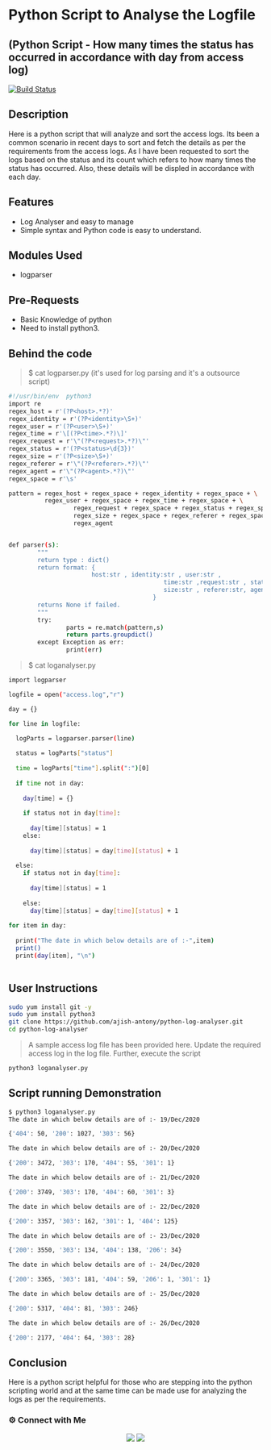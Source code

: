 # Python Script to Analyse the Logfile
## (Python Script -  How many times the status has occurred in accordance with day from access log)


[![Build Status](https://travis-ci.org/joemccann/dillinger.svg?branch=master)](https://travis-ci.org/joemccann/dillinger)

## Description

Here is a python script that will analyze and sort the access logs. Its been a common scenario in recent days to sort and fetch the details as per the requirements from the access logs. As I have been requested to sort the logs based on the status and its count which refers to how many times the status has occurred. Also, these details will be displed in accordance with each day. 

## Features

- Log Analyser and easy to manage
- Simple syntax and Python code is easy to understand.

## Modules Used

- logparser

## Pre-Requests

- Basic Knowledge of python
- Need to install python3.


## Behind the code

> $ cat logparser.py (it's used for log parsing and it's a outsource script)

```sh
#!/usr/bin/env  python3
import re
regex_host = r'(?P<host>.*?)'
regex_identity = r'(?P<identity>\S+)'
regex_user = r'(?P<user>\S+)'
regex_time = r'\[(?P<time>.*?)\]'
regex_request = r'\"(?P<request>.*?)\"'
regex_status = r'(?P<status>\d{3})'
regex_size = r'(?P<size>\S+)'
regex_referer = r'\"(?P<referer>.*?)\"'
regex_agent = r'\"(?P<agent>.*?)\"'
regex_space = r'\s'

pattern = regex_host + regex_space + regex_identity + regex_space + \
          regex_user + regex_space + regex_time + regex_space + \
                  regex_request + regex_space + regex_status + regex_space + \
                  regex_size + regex_space + regex_referer + regex_space + \
                  regex_agent


def parser(s):
        """
        return type : dict()
        return format: {
                       host:str , identity:str , user:str ,
                                           time:str ,request:str , status:str ,
                                           size:str , referer:str, agent:str
                                        }
        returns None if failed.
        """
        try:
                parts = re.match(pattern,s)
                return parts.groupdict()
        except Exception as err:
                print(err)
```

> $ cat loganalyser.py

```sh
import logparser

logfile = open("access.log","r")

day = {}

for line in logfile:
    
  logParts = logparser.parser(line)

  status = logParts["status"]
    
  time = logParts["time"].split(":")[0]
  
  if time not in day:
    
    day[time] = {}
    
    if status not in day[time]:
      
      day[time][status] = 1
    else:
        
      day[time][status] = day[time][status] + 1
    
  else:
    if status not in day[time]:
        
      day[time][status] = 1
    
    else:
      day[time][status] = day[time][status] + 1
    
for item in day:
  
  print("The date in which below details are of :-",item)
  print()
  print(day[item], "\n")
        
```

## User Instructions

```sh
sudo yum install git -y
sudo yum install python3
git clone https://github.com/ajish-antony/python-log-analyser.git
cd python-log-analyser
```

> A sample access log file has been provided here. Update the required access log in the log file. Further, execute the script

```sh
python3 loganalyser.py
```

## Script running Demonstration

```sh
$ python3 loganalyser.py
The date in which below details are of :- 19/Dec/2020

{'404': 50, '200': 1027, '303': 56}

The date in which below details are of :- 20/Dec/2020

{'200': 3472, '303': 170, '404': 55, '301': 1}

The date in which below details are of :- 21/Dec/2020

{'200': 3749, '303': 170, '404': 60, '301': 3}

The date in which below details are of :- 22/Dec/2020

{'200': 3357, '303': 162, '301': 1, '404': 125}

The date in which below details are of :- 23/Dec/2020

{'200': 3550, '303': 134, '404': 138, '206': 34}

The date in which below details are of :- 24/Dec/2020

{'200': 3365, '303': 181, '404': 59, '206': 1, '301': 1}

The date in which below details are of :- 25/Dec/2020

{'200': 5317, '404': 81, '303': 246}

The date in which below details are of :- 26/Dec/2020

{'200': 2177, '404': 64, '303': 28}
```

## Conclusion

Here is a python script helpful for those who are stepping into the python scripting world and at the same time can be made use for analyzing the logs as per the requirements.


### ⚙️ Connect with Me

<p align="center">
<a href="mailto:ajishantony95@gmail.com"><img src="https://img.shields.io/badge/Gmail-D14836?style=for-the-badge&logo=gmail&logoColor=white"/></a>
<a href="https://www.linkedin.com/in/ajish-antony/"><img src="https://img.shields.io/badge/LinkedIn-0077B5?style=for-the-badge&logo=linkedin&logoColor=white"/></a>
